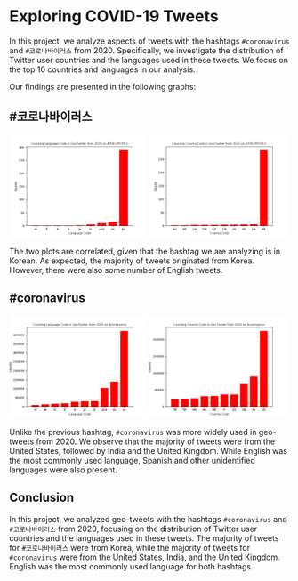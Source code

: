 # Exploring COVID-19 Tweets

In this project, we analyze aspects of tweets with the hashtags `#coronavirus` and `#코로나바이러스` from 2020. Specifically, we investigate the distribution of Twitter user countries and the languages used in these tweets. We focus on the top 10 countries and languages in our analysis.

Our findings are presented in the following graphs:

## #코로나바이러스

<p float="left">
  <img src="lang_%23코로나바이러스.png" width=49% />
  <img src="country_%23코로나바이러스.png" width=49% />
</p>

The two plots are correlated, given that the hashtag we are analyzing is in Korean. As expected, the majority of tweets originated from Korea. However, there were also some number of English tweets.

## #coronavirus 

<p float="left">
  <img src="lang_%23coronavirus.png" width=49% />
  <img src="country_%23coronavirus.png" width=49% />
</p>

Unlike the previous hashtag, `#coronavirus` was more widely used in geo-tweets from 2020. We observe that the majority of tweets were from the United States, followed by India and the United Kingdom. While English was the most commonly used language, Spanish and other unidentified languages were also present.

## Conclusion

In this project, we analyzed geo-tweets with the hashtags `#coronavirus` and `#코로나바이러스` from 2020, focusing on the distribution of Twitter user countries and the languages used in these tweets. The majority of tweets for `#코로나바이러스` were from Korea, while the majority of tweets for `#coronavirus` were from the United States, India, and the United Kingdom. English was the most commonly used language for both hashtags.
